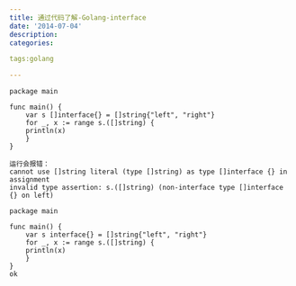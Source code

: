 ```yaml
---
title: 通过代码了解-Golang-interface
date: '2014-07-04'
description:
categories:

tags:golang

---
```


	package main

	func main() {
	    var s []interface{} = []string{"left", "right"}
	    for _, x := range s.([]string) {
		println(x)
	    }   
	}

	运行会报错：
	cannot use []string literal (type []string) as type []interface {} in assignment
	invalid type assertion: s.([]string) (non-interface type []interface {} on left)

	package main

	func main() {
	    var s interface{} = []string{"left", "right"}
	    for _, x := range s.([]string) {
		println(x)
	    }
	}
	ok


